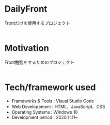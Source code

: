 # DailyFront
Frontだけを使用するプロジェクト
<br>
<br>
# Motivation
Front勉強をするためのプロジェクト
<br>
<br>
# Tech/framework used

- Frameworks & Tools : Visual Studio Code
- Web Developement : HTML、JavaScript、CSS
- Operating Systems : Windows 10
- Development period : 2020.11.11~
